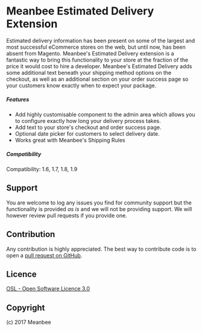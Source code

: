 Meanbee Estimated Delivery Extension
=====================
Estimated delivery information has been present on some of the largest and most successful eCommerce stores on the web, but until now, has been absent from Magento. Meanbee's Estimated Delivery extension is a fantastic way to bring this functionality to your store at the fraction of the price it would cost to hire a developer. Meanbee's Estimated Delivery adds some additional text beneath your shipping method options on the checkout, as well as an additional section on your order success page so your customers know exactly when to expect your package.

##### Features
- Add highly customisable component to the admin area which allows you to configure exactly how long your delivery process takes.
- Add text to your store's checkout and order success page.
- Optional date picker for customers to select delivery date.
- Works great with Meanbee's Shipping Rules

##### Compatibility
 Compatibility: 1.6, 1.7, 1.8, 1.9

Support
-------
You are welcome to log any issues you find for community support but the functionality is provided *as is* and we will not be providing support. We will however review pull requests if you provide one.

Contribution
------------
Any contribution is highly appreciated. The best way to contribute code is to open a [pull request on GitHub](https://help.github.com/articles/using-pull-requests).


Licence
-------
[OSL - Open Software Licence 3.0](http://opensource.org/licenses/osl-3.0.php)

Copyright
---------
(c) 2017 Meanbee

